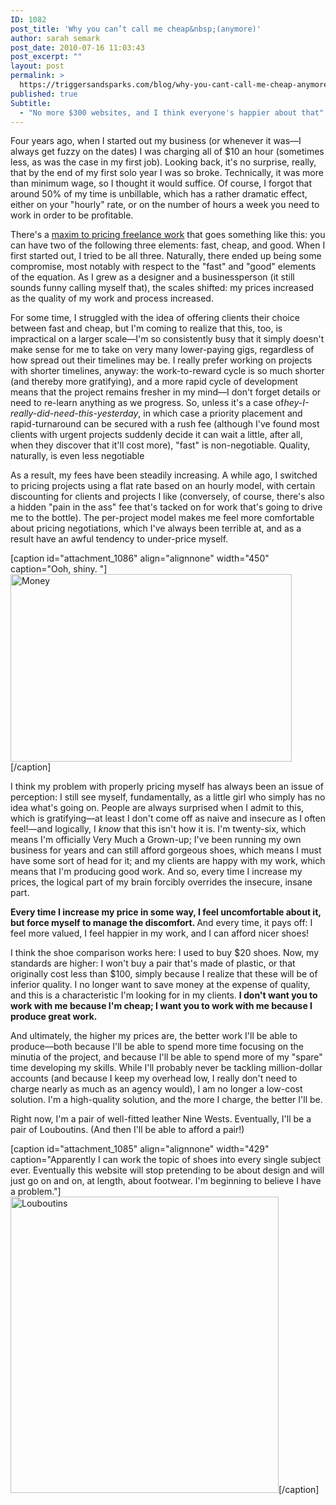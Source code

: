 ```yaml
---
ID: 1082
post_title: 'Why you can’t call me cheap&nbsp;(anymore)'
author: sarah semark
post_date: 2010-07-16 11:03:43
post_excerpt: ""
layout: post
permalink: >
  https://triggersandsparks.com/blog/why-you-cant-call-me-cheap-anymore/
published: true
Subtitle:
  - "No more $300 websites, and I think everyone's happier about that"
---
```

Four years ago, when I started out my business (or whenever it was—I always get fuzzy on the dates) I was charging all of $10 an hour (sometimes less, as was the case in my first job). Looking back, it's no surprise, really, that by the end of my first solo year I was so broke. Technically, it was more than minimum wage, so I thought it would suffice. Of course, I forgot that around 50% of my time is unbillable, which has a rather dramatic effect, either on your "hourly" rate, or on the number of hours a week you need to work in order to be profitable.

There's a <a href="http://freelanceswitch.com/money/fast-good-cheap-pricing-freelance-work/">maxim to pricing freelance work</a> that goes something like this: you can have two of the following three elements: fast, cheap, and good. When I first started out, I tried to be all three. Naturally, there ended up being some compromise, most notably with respect to the "fast" and "good" elements of the equation. As I grew as a designer and a businessperson (it still sounds funny calling myself that), the scales shifted: my prices increased as the quality of my work and process increased.

For some time, I struggled with the idea of offering clients their choice between fast and cheap, but I'm coming to realize that this, too, is impractical on a larger scale—I'm so consistently busy that it simply doesn't make sense for me to take on very many lower-paying gigs, regardless of how spread out their timelines may be. I really prefer working on projects with shorter timelines, anyway: the work-to-reward cycle is so much shorter (and thereby more gratifying), and a more rapid cycle of development means that the project remains fresher in my mind—I don't forget details or need to re-learn anything as we progress. So, unless it's a case of<em>hey-I-really-did-need-this-yesterday</em>, in which case a priority placement and rapid-turnaround can be secured with a rush fee (although I've found most clients with urgent projects suddenly decide it can wait a little, after all, when they discover that it'll cost more), "fast" is non-negotiable. Quality, naturally, is even less negotiable

<!--more-->As a result, my fees have been steadily increasing. A while ago, I switched to pricing projects using a flat rate based on an hourly model, with certain discounting for clients and projects I like (conversely, of course, there's also a hidden "pain in the ass" fee that's tacked on for work that's going to drive me to the bottle). The per-project model makes me feel more comfortable about pricing negotiations, which I've always been terrible at, and as a result have an awful tendency to under-price myself.

[caption id="attachment_1086" align="alignnone" width="450" caption="Ooh, shiny. "]<a href="http://triggersandsparks.com/wp-content/uploads/2010/07/110944_a.jpg"><img class="size-medium wp-image-1086  " title="Money" src="http://triggersandsparks.com/wp-content/uploads/2010/07/110944_a-500x333.jpg" alt="Money" width="450" height="300" /></a>[/caption]

I think my problem with properly pricing myself has always been an issue of perception: I still see myself, fundamentally, as a little girl who simply has no idea what's going on. People are always surprised when I admit to this, which is gratifying—at least I don't come off as naive and insecure as I often feel!—and logically, I <em>know</em> that this isn't how it is. I'm twenty-six, which means I'm officially Very Much a Grown-up; I've been running my own business for years and can still afford gorgeous shoes, which means I must have some sort of head for it; and my clients are happy with my work, which means that I'm producing good work. And so, every time I increase my prices, the logical part of my brain forcibly overrides the insecure, insane part.

<strong>Every time I increase my price in some way, I feel uncomfortable about it, but force myself to manage the discomfort. </strong>And every time, it pays off: I feel more valued, I feel happier in my work, and I can afford nicer shoes!

I think the shoe comparison works here: I used to buy $20 shoes. Now, my standards are higher: I won't buy a pair that's made of plastic, or that originally cost less than $100, simply because I realize that these will be of inferior quality. I no longer want to save money at the expense of quality, and this is a characteristic I'm looking for in my clients. <strong>I don't want you to work with me because I'm cheap; I want you to work with me because I produce great work.</strong>

And ultimately, the higher my prices are, the better work I'll be able to produce—both because I'll be able to spend more time focusing on the minutia of the project, and because I'll be able to spend more of my "spare" time developing my skills. While I'll probably never be tackling million-dollar accounts (and because I keep my overhead low, I really don't need to charge nearly as much as an agency would), I am no longer a low-cost solution. I'm a high-quality solution, and the more I charge, the better I'll be.

Right now, I'm a pair of well-fitted leather Nine Wests. Eventually, I'll be a pair of Louboutins. (And then I'll be able to afford a pair!)

[caption id="attachment_1085" align="alignnone" width="429" caption="Apparently I can work the topic of shoes into every single subject ever. Eventually this website will stop pretending to be about design and will just go on and on, at length, about footwear. I&#39;m beginning to believe I have a problem."]<a href="http://triggersandsparks.com/wp-content/uploads/2010/07/Screen-shot-2010-07-16-at-10.42.33-AM.png"><img class="size-full wp-image-1085  " title="Louboutins" src="http://triggersandsparks.com/wp-content/uploads/2010/07/Screen-shot-2010-07-16-at-10.42.33-AM.png" alt="Louboutins" width="429" height="474" /></a>[/caption]